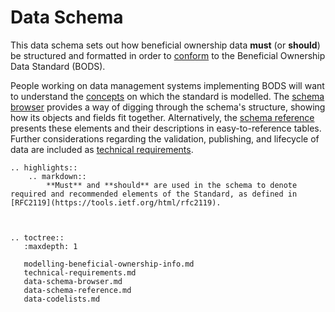 Data Schema
===========

This data schema sets out how beneficial ownership data **must** (or **should**) be structured and formatted in order to [conform](conformance.md) to the Beneficial Ownership Data Standard (BODS).

People working on data management systems implementing BODS will want to understand the [concepts](modelling-beneficial-ownership-info.md) on which the standard is modelled. The [schema browser](data-schema-browser.md) provides a way of digging through the schema's structure, showing how its objects and fields fit together. Alternatively, the [schema reference](data-schema-reference.md) presents these elements and their descriptions in easy-to-reference tables. Further considerations regarding the validation, publishing, and lifecycle of data are included as [technical requirements](technical-requirements.md).


```eval_rst
.. highlights:: 
    .. markdown::
        **Must** and **should** are used in the schema to denote required and recommended elements of the Standard, as defined in [RFC2119](https://tools.ietf.org/html/rfc2119).


```




```eval_rst

.. toctree::
   :maxdepth: 1

   modelling-beneficial-ownership-info.md
   technical-requirements.md
   data-schema-browser.md
   data-schema-reference.md
   data-codelists.md
   

```


